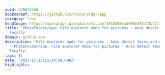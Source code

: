 ```yaml
---
uuid: 678072668
bookmarkOf: https://github.com/PhotoFolder/app
category: link
headImage: https://opengraph.githubassets.com/1816398fad908ed78a73b72f331ddbec6dc5005d292fc00adc21afbb6f6c9f16/PhotoFolder/app
title: 'PhotoFolder/app: File explorer made for pictures - Auto detect faces and objects
  locally'
domain: github.com
description: 'File explorer made for pictures - Auto detect faces and objects locally
  - PhotoFolder/app: File explorer made for pictures - Auto detect faces and objects
  locally'
tags: []
date: '2023-11-13T21:24:58.498Z'
highlights:
---
```




